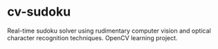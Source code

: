 # cv-sudoku
Real-time sudoku solver using rudimentary computer vision and optical character recognition techniques. OpenCV learning project.


